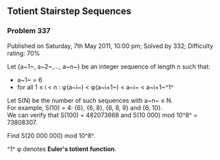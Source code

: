 Totient Stairstep Sequences
---------------------------

### Problem 337

Published on Saturday, 7th May 2011, 10:00 pm; Solved by 332; Difficulty
rating: 70%

Let {a~1~, a~2~,..., a~n~} be an integer sequence of length n such that:

-   a~1~ = 6
-   for all 1 ≤ i \< n : φ(a~i~) \< φ(a~i+1~) \< a~i~ \< a~i+1~^1^

Let S(N) be the number of such sequences with a~n~ ≤ N.\
 For example, S(10) = 4: {6}, {6, 8}, {6, 8, 9} and {6, 10}.\
 We can verify that S(100) = 482073668 and S(10 000) mod 10^8^ =
73808307.

Find S(20 000 000) mod 10^8^.

^1^ φ denotes **Euler's totient function**.
